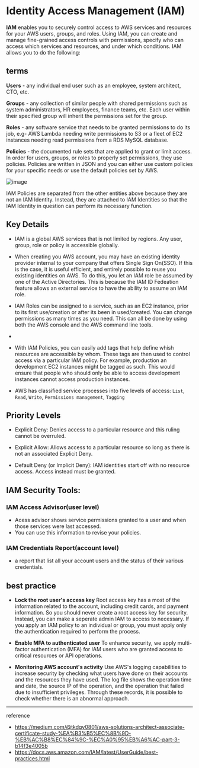 # Identity Access Management (IAM)

**IAM** enables you to securely control access to AWS services and resources for your AWS users, groups, and roles. Using IAM, you can create and manage fine-grained access controls with permissions, specify who can access which services and resources, and under which conditions. IAM allows you to do the following:

## terms

**Users** - any individual end user such as an employee, system architect, CTO, etc.

**Groups** - any collection of similar people with shared permissions such as system administrators, HR employees, finance teams, etc. Each user within their specified group will inherit the permissions set for the group.

**Roles** - any software service that needs to be granted permissions to do its job, e.g- AWS Lambda needing write permissions to S3 or a fleet of EC2 instances needing read permissions from a RDS MySQL database.

**Policies** - the documented rule sets that are applied to grant or limit access. In order for users, groups, or roles to properly set permissions, they use policies. Policies are written in JSON and you can either use custom policies for your specific needs or use the default policies set by AWS.

![image](https://github.com/rlaisqls/rlaisqls/assets/81006587/10ceb062-91ea-4921-a845-1932b4b272c2)

IAM Policies are separated from the other entities above because they are not an IAM Identity. Instead, they are attached to IAM Identities so that the IAM Identity in question can perform its necessary function.

## Key Details

- IAM is a global AWS services that is not limited by regions. Any user, group, role or policy is accessible globally.
  
- When creating you AWS account, you may have an existing identity provider internal to your company that offers Single Sign On(SSO). If this is the case, it is useful efficient, and entirely possible to reuse you existing identities on AWS. To do this, you let an IAM role be assumed by one of the Active Directories. This is because the IAM ID Fedeation feature allows an external service to have the ability to assume an IAM role.
  
- IAM Roles can be assigned to a service, such as an EC2 instance, prior to its first use/creation or after its been in used/created. You can change permissions as many times as you need. This can all be done by using both the AWS console and the AWS command line tools.
- 
- With IAM Policies, you can easily add tags that help define whish resources are accessible by whom. These tags are then used to control access via a particular IAM policy. For example, production an development EC2 instances might be tagged as such. This would ensure that people who should only be able to access development instances cannot access production instances.

- AWS has classified service processes into five levels of access: `List`, `Read`, `Write`, `Permissions management`, `Tagging `

## Priority Levels

- Explicit Deny: Denies access to a particular resource and this ruling cannot be overruled.

- Explicit Allow: Allows access to a particular resource so long as there is not an associated Explicit Deny.

- Default Deny (or Implicit Deny): IAM identities start off with no resource access. Access instead must be granted.

## IAM Security Tools:

### IAM Access Advisor(user level)
- Acess advisor shows service permissions granted to a user and when those services were last accessed.
- You can use this information to revise your policies.

### IAM Credentials Report(account level)
- a report that list all your account users and the status of their various credentials.

## best practice

- **Lock the root user's access key**
    Root access key has a most of the information related to the account, including credit cards, and payment information. So you should never create a root access key for security.
    Instead, you can make a seperate admin IAM to access to necessary.  If you apply an IAM policy to an individual or group, you must apply only the authentication required to perform the process.

- **Enable MFA to authenticated user**
    To enhance security, we apply multi-factor authentication (MFA) for IAM users who are granted access to critical resources or API operations.

- **Monitoring AWS account's activity**
    Use AWS's logging capabilities to increase security by checking what users have done on their accounts and the resources they have used.
    The log file shows the operation time and date, the source IP of the operation, and the operation that failed due to insufficient privileges. Through these records, it is possible to check whether there is an abnormal approach.
    

---
reference
- https://medium.com/@tkdgy0801/aws-solutions-architect-associate-certificate-study-%EA%B3%B5%EC%8B%9D-%EB%AC%B8%EC%84%9C-%EC%A0%95%EB%A6%AC-part-3-b14f3e4005b
- https://docs.aws.amazon.com/IAM/latest/UserGuide/best-practices.html